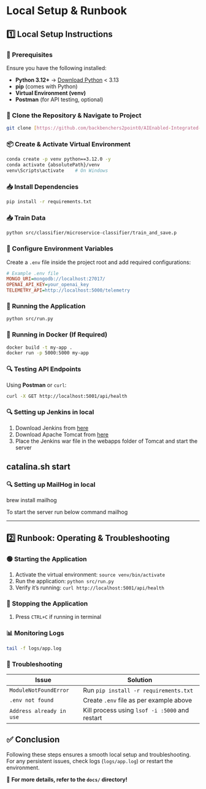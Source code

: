 
# **Local Setup & Runbook**

## **1️⃣ Local Setup Instructions**

### **📌 Prerequisites**
Ensure you have the following installed:
- **Python 3.12+** → [Download Python](https://www.python.org/downloads/) < 3.13
- **pip** (comes with Python)
- **Virtual Environment (venv)**
- **Postman** (for API testing, optional)

### **📂 Clone the Repository & Navigate to Project**
```sh
git clone [https://github.com/backbenchers2point0/AIEnabled-Integrated-Platform-Environment.git](https://github.com/ewfx/gaipl-backbenchers2-0.git)
```

### **📦 Create & Activate Virtual Environment**
```sh
conda create -p venv python==3.12.0 -y
conda activate {absolutePath}/venv
venv\Scripts\activate    # On Windows
```

### **📥 Install Dependencies**
```sh
pip install -r requirements.txt
```

### **📥 Train Data**
```sh
python src/classifier/microservice-classifier/train_and_save.p
```

### **🔧 Configure Environment Variables**
Create a `.env` file inside the project root and add required configurations:
```ini
# Example .env file
MONGO_URI=mongodb://localhost:27017/
OPENAI_API_KEY=your_openai_key
TELEMETRY_API=http://localhost:5000/telemetry
```

### **🚀 Running the Application**
```sh
python src/run.py
```

### **📌 Running in Docker (If Required)**
```sh
docker build -t my-app .
docker run -p 5000:5000 my-app
```

### **🔍 Testing API Endpoints**
Using **Postman** or `curl`:
```sh
curl -X GET http://localhost:5001/api/health
```

### **🔍 Setting up Jenkins in local**
1. Download Jenkins from [here](https://www.jenkins.io/download/)
2. Download Apache Tomcat from [here](https://tomcat.apache.org/download-90.cgi)
3. Place the Jenkins war file in the webapps folder of Tomcat and start the server

catalina.sh start
---

### **🔍 Setting up MailHog in local**

brew install mailhog

To start the server run below command
mailhog

---

## **2️⃣ Runbook: Operating & Troubleshooting**

### **🟢 Starting the Application**
1. Activate the virtual environment: `source venv/bin/activate`
2. Run the application: `python src/run.py`
3. Verify it’s running: `curl http://localhost:5001/api/health`

### **🛑 Stopping the Application**
1. Press `CTRL+C` if running in terminal

### **📊 Monitoring Logs**
```sh
tail -f logs/app.log
```

### **🚨 Troubleshooting**
| Issue | Solution |
|--------|----------|
| `ModuleNotFoundError` | Run `pip install -r requirements.txt` |
| `.env not found` | Create `.env` file as per example above |
| `Address already in use` | Kill process using `lsof -i :5000` and restart |


## **✅ Conclusion**
Following these steps ensures a smooth local setup and troubleshooting. For any persistent issues, check logs (`logs/app.log`) or restart the environment.

📌 **For more details, refer to the `docs/` directory!**

